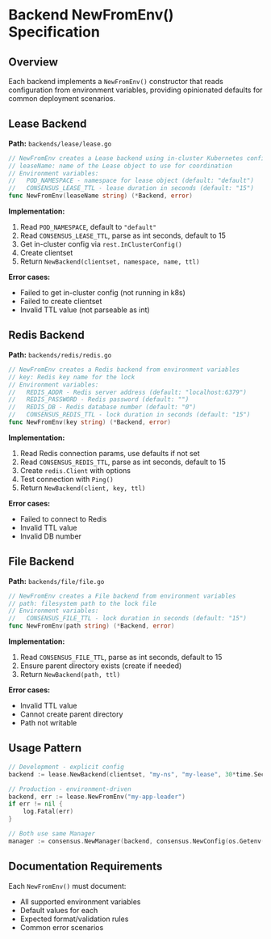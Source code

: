 # Backend NewFromEnv() Specification

## Overview
Each backend implements a `NewFromEnv()` constructor that reads configuration from environment variables, providing opinionated defaults for common deployment scenarios.

## Lease Backend

**Path:** `backends/lease/lease.go`

```go
// NewFromEnv creates a Lease backend using in-cluster Kubernetes config
// leaseName: name of the Lease object to use for coordination
// Environment variables:
//   POD_NAMESPACE - namespace for lease object (default: "default")
//   CONSENSUS_LEASE_TTL - lease duration in seconds (default: "15")
func NewFromEnv(leaseName string) (*Backend, error)
```

**Implementation:**
1. Read `POD_NAMESPACE`, default to `"default"`
2. Read `CONSENSUS_LEASE_TTL`, parse as int seconds, default to 15
4. Get in-cluster config via `rest.InClusterConfig()`
5. Create clientset
6. Return `NewBackend(clientset, namespace, name, ttl)`

**Error cases:**
- Failed to get in-cluster config (not running in k8s)
- Failed to create clientset
- Invalid TTL value (not parseable as int)

## Redis Backend

**Path:** `backends/redis/redis.go`

```go
// NewFromEnv creates a Redis backend from environment variables
// key: Redis key name for the lock
// Environment variables:
//   REDIS_ADDR - Redis server address (default: "localhost:6379")
//   REDIS_PASSWORD - Redis password (default: "")
//   REDIS_DB - Redis database number (default: "0")
//   CONSENSUS_REDIS_TTL - lock duration in seconds (default: "15")
func NewFromEnv(key string) (*Backend, error)
```

**Implementation:**
1. Read Redis connection params, use defaults if not set
2. Read `CONSENSUS_REDIS_TTL`, parse as int seconds, default to 15
4. Create `redis.Client` with options
5. Test connection with `Ping()`
6. Return `NewBackend(client, key, ttl)`

**Error cases:**
- Failed to connect to Redis
- Invalid TTL value
- Invalid DB number

## File Backend

**Path:** `backends/file/file.go`

```go
// NewFromEnv creates a File backend from environment variables
// path: filesystem path to the lock file
// Environment variables:
//   CONSENSUS_FILE_TTL - lock duration in seconds (default: "15")
func NewFromEnv(path string) (*Backend, error)
```

**Implementation:**
1. Read `CONSENSUS_FILE_TTL`, parse as int seconds, default to 15
3. Ensure parent directory exists (create if needed)
4. Return `NewBackend(path, ttl)`

**Error cases:**
- Invalid TTL value
- Cannot create parent directory
- Path not writable

## Usage Pattern

```go
// Development - explicit config
backend := lease.NewBackend(clientset, "my-ns", "my-lease", 30*time.Second)

// Production - environment-driven
backend, err := lease.NewFromEnv("my-app-leader")
if err != nil {
    log.Fatal(err)
}

// Both use same Manager
manager := consensus.NewManager(backend, consensus.NewConfig(os.Getenv("POD_NAME")))
```

## Documentation Requirements

Each `NewFromEnv()` must document:
- All supported environment variables
- Default values for each
- Expected format/validation rules
- Common error scenarios
